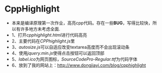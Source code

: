 # CppHighlight

- 本来是编译原理第一次作业，高亮cpp代码。存在一些**BUG**，写得比较快，所以有许多地方未考虑全面.
- 1、打开*cpphighlight.html*进行代码高亮
- 2、主要代码在*CPPhighlight.js*里
- 3、*autosize.js*可以自适应改变textarea高度而不会出现滚动条
- 4、使用*jquery.min.js*使得点击按钮可以返回顶部
- 5、*label.ico*为网页图标，*SourceCodePro-Regular.ttf*为代码字体
- 6、放到了我的网站上：http://www.dongjiayi.com/blog/cpphighlight
